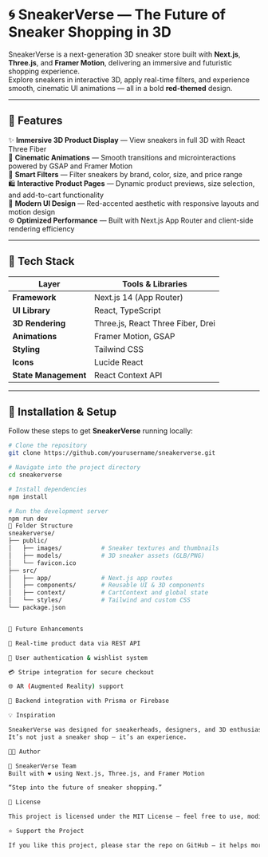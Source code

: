 # 🌀 SneakerVerse — The Future of Sneaker Shopping in 3D

SneakerVerse is a next-generation 3D sneaker store built with **Next.js**, **Three.js**, and **Framer Motion**, delivering an immersive and futuristic shopping experience.  
Explore sneakers in interactive 3D, apply real-time filters, and experience smooth, cinematic UI animations — all in a bold **red-themed** design.

---

## 🚀 Features

✨ **Immersive 3D Product Display** — View sneakers in full 3D with React Three Fiber  
🎨 **Cinematic Animations** — Smooth transitions and microinteractions powered by GSAP and Framer Motion  
🧠 **Smart Filters** — Filter sneakers by brand, color, size, and price range  
🛍️ **Interactive Product Pages** — Dynamic product previews, size selection, and add-to-cart functionality  
💎 **Modern UI Design** — Red-accented aesthetic with responsive layouts and motion design  
⚙️ **Optimized Performance** — Built with Next.js App Router and client-side rendering efficiency  

---

## 🧩 Tech Stack

| Layer | Tools & Libraries |
|-------|--------------------|
| **Framework** | Next.js 14 (App Router) |
| **UI Library** | React, TypeScript |
| **3D Rendering** | Three.js, React Three Fiber, Drei |
| **Animations** | Framer Motion, GSAP |
| **Styling** | Tailwind CSS |
| **Icons** | Lucide React |
| **State Management** | React Context API |

---


## 🧰 Installation & Setup

Follow these steps to get **SneakerVerse** running locally:

```bash
# Clone the repository
git clone https://github.com/yourusername/sneakerverse.git

# Navigate into the project directory
cd sneakerverse

# Install dependencies
npm install

# Run the development server
npm run dev
📁 Folder Structure
sneakerverse/
├── public/
│   ├── images/           # Sneaker textures and thumbnails
│   ├── models/           # 3D sneaker assets (GLB/PNG)
│   └── favicon.ico
├── src/
│   ├── app/              # Next.js app routes
│   ├── components/       # Reusable UI & 3D components
│   ├── context/          # CartContext and global state
│   └── styles/           # Tailwind and custom CSS
└── package.json


🧠 Future Enhancements

🔗 Real-time product data via REST API

🧾 User authentication & wishlist system

💳 Stripe integration for secure checkout

🌐 AR (Augmented Reality) support

🧱 Backend integration with Prisma or Firebase

💡 Inspiration

SneakerVerse was designed for sneakerheads, designers, and 3D enthusiasts who love blending technology with style.
It’s not just a sneaker shop — it’s an experience.

🧑‍💻 Author

👟 SneakerVerse Team
Built with ❤️ using Next.js, Three.js, and Framer Motion

“Step into the future of sneaker shopping.”

📜 License

This project is licensed under the MIT License — feel free to use, modify, and share!

⭐ Support the Project

If you like this project, please star the repo on GitHub — it helps more sneaker lovers find SneakerVerse!
